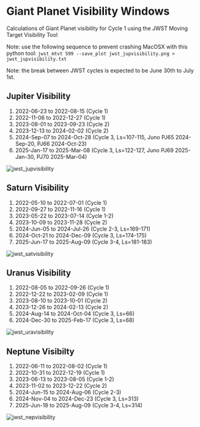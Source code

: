# Giant Planet Visibility Windows

Calculations of Giant Planet visibility for Cycle 1 using the JWST Moving Target Visibility Tool

Note: use the following sequence to prevent crashing MacOSX with this python tool: 
`jwst_mtvt 599 --save_plot jwst_jupvisibility.png > jwst_jupvisibility.txt`

Note:  the break between JWST cycles is expected to be June 30th to July 1st.

## Jupiter Visibility

1. 2022-06-23 to 2022-08-15 (Cycle 1)
2. 2022-11-06 to 2022-12-27 (Cycle 1)
3. 2023-08-01 to 2023-09-23 (Cycle 2)
4. 2023-12-13 to 2024-02-02 (Cycle 2)
5. 2024-Sep-07 to 2024-Oct-28 (Cycle 3, Ls=107-115, Juno PJ65 2024-Sep-20, PJ66 2024-Oct-23)
6. 2025-Jan-17 to 2025-Mar-08 (Cycle 3, Ls=122-127, Juno PJ69 2025-Jan-30, PJ70 2025-Mar-04)


![jwst_jupvisibility](https://user-images.githubusercontent.com/4047392/185187323-bcdf77d2-c13d-46ee-a310-4d84a54fd510.png)

## Saturn Visibility

1. 2022-05-10 to 2022-07-01 (Cycle 1)
2. 2022-09-27 to 2022-11-16 (Cycle 1)
3. 2023-05-22 to 2023-07-14 (Cycle 1-2)
4. 2023-10-09 to 2023-11-28 (Cycle 2)
5. 2024-Jun-05 to 2024-Jul-26 (Cycle 2-3, Ls=169-171)
6. 2024-Oct-21 to 2024-Dec-09 (Cycle 3, Ls=174-175)
7. 2025-Jun-17 to 2025-Aug-09 (Cycle 3-4, Ls=181-183)

![jwst_satvisibility](https://user-images.githubusercontent.com/4047392/185187518-2d2abe6d-d46a-4d34-8c87-5d08727721ea.png)

## Uranus Visibility

1. 2022-08-05 to 2022-09-26 (Cycle 1)
2. 2022-12-22 to 2023-02-09 (Cycle 1)
3. 2023-08-10 to 2023-10-01 (Cycle 2)
4. 2023-12-26 to 2024-02-13 (Cycle 2)
5. 2024-Aug-14 to 2024-Oct-04 (Cycle 3, Ls=66)
6. 2024-Dec-30 to 2025-Feb-17 (Cycle 3, Ls=68)
   

![jwst_uravisibility](https://user-images.githubusercontent.com/4047392/185187548-36493b2e-8929-4bf9-9dcc-7b8bb28425a9.png)


## Neptune Visibilty

1. 2022-06-11 to 2022-08-02 (Cycle 1)
2. 2022-10-31 to 2022-12-19 (Cycle 1)
3. 2023-06-13 to 2023-08-05 (Cycle 1-2)
4. 2023-11-02 to 2023-12-22 (Cycle 2)
5. 2024-Jun-15 to 2024-Aug-06 (Cycle 2-3)
6. 2024-Nov-04 to 2024-Dec-23 (Cycle 3, Ls=313)
7. 2025-Jun-18 to 2025-Aug-09 (Cycle 3-4, Ls=314)

![jwst_nepvisibility](https://user-images.githubusercontent.com/4047392/185187561-233a8a55-6dd1-486c-bd5c-58f4fbca27b2.png)
